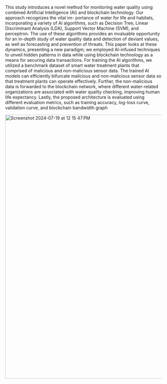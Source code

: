This study introduces a novel method for monitoring water quality using combined Artificial Intelligence (AI) and blockchain technology. Our approach recognizes the vital im- portance of water for life and habitats, incorporating a variety of AI algorithms, such as Decision Tree, Linear Discriminant Analysis (LDA), Support Vector Machine (SVM), and perceptron. The use of these algorithms provides an invaluable opportunity for an in-depth study of water quality data and detection of deviant values, as well as forecasting and prevention of threats. This paper looks at these dynamics, presenting a new paradigm; we employed AI-infused techniques to unveil hidden patterns in data while using blockchain technology as a means for securing data transactions. For training the AI algorithms, we utilized a benchmark dataset of smart water treatment plants that comprised of malicious and non-malicious sensor data. The trained AI models can efficiently bifurcate malicious and non-malicious sensor data so that treatment plants can operate effectively. Further, the non-malicious data is forwarded to the blockchain network, where different water-related organizations are associated with water quality checking, improving human life expectancy. Lastly, the proposed architecture is evaluated using different evaluation metrics, such as training accuracy, log-loss curve, validation curve, and blockchain bandwidth graph



<img width="848" alt="Screenshot 2024-07-19 at 12 15 47 PM" src="https://github.com/user-attachments/assets/98174dc9-f5ac-4c0d-8934-f126897064dd">

